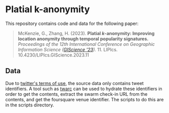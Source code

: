 # Platial k-anonymity

This repository contains code and data for the following paper:

> McKenzie, G., Zhang, H. (2023).  **Platial *k*-anonymity: Improving location anonymity through temporal popularity signatures.** *Proceedings of the 12th International Conference on Geographic Information Science ([GIScience '23](https://giscience.org/)).* 11. LIPIcs. 10.4230/LIPIcs.GIScience.2023.11

## Data

Due to [twitter's terms of use](https://developer.twitter.com/en/developer-terms/more-on-restricted-use-cases), the source data only contains tweet identifiers.  A tool such as [twarc](https://twarc-project.readthedocs.io/en/latest/) can be used to hydrate these identifiers in order to get the contents, extract the swarm check-in URL from the contents, and get the foursquare venue identifier.  The scripts to do this are in the scripts directory.